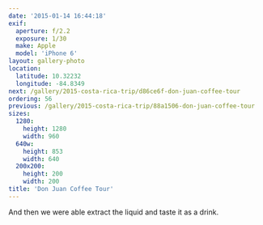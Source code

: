 ```yaml
---
date: '2015-01-14 16:44:18'
exif:
  aperture: f/2.2
  exposure: 1/30
  make: Apple
  model: 'iPhone 6'
layout: gallery-photo
location:
  latitude: 10.32232
  longitude: -84.8349
next: /gallery/2015-costa-rica-trip/d86ce6f-don-juan-coffee-tour
ordering: 56
previous: /gallery/2015-costa-rica-trip/88a1506-don-juan-coffee-tour
sizes:
  1280:
    height: 1280
    width: 960
  640w:
    height: 853
    width: 640
  200x200:
    height: 200
    width: 200
title: 'Don Juan Coffee Tour'
---
```


And then we were able extract the liquid and taste it as a drink.
